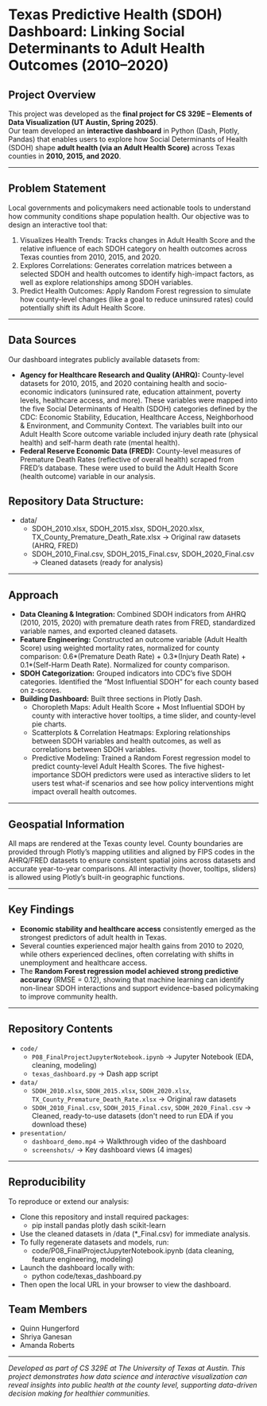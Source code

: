 # Texas Predictive Health (SDOH) Dashboard: Linking Social Determinants to Adult Health Outcomes (2010–2020)

## Project Overview  
This project was developed as the **final project for CS 329E – Elements of Data Visualization (UT Austin, Spring 2025)**.  
Our team developed an **interactive dashboard** in Python (Dash, Plotly, Pandas) that enables users to explore how Social Determinants of Health (SDOH) shape **adult health (via an Adult Health Score)** across Texas counties in **2010, 2015, and 2020**.  

---

## Problem Statement
Local governments and policymakers need actionable tools to understand how community conditions shape population health.
Our objective was to design an interactive tool that:  
1. Visualizes Health Trends: Tracks changes in Adult Health Score and the relative influence of each SDOH category on health outcomes across Texas counties from 2010, 2015, and 2020.
2. Explores Correlations: Generates correlation matrices between a selected SDOH and health outcomes to identify high-impact factors, as well as explore relationships among SDOH variables.
3. Predict Health Outcomes: Apply Random Forest regression to simulate how county-level changes (like a goal to reduce uninsured rates) could potentially shift its Adult Health Score.

---

## Data Sources  
Our dashboard integrates publicly available datasets from:
- **Agency for Healthcare Research and Quality (AHRQ):** County-level datasets for 2010, 2015, and 2020 containing health and socio-economic indicators (uninsured rate, education attainment, poverty levels, healthcare access, and more). These variables were mapped into the five Social Determinants of Health (SDOH) categories defined by the CDC: Economic Stability, Education, Healthcare Access, Neighborhood & Environment, and Community Context. The variables built into our Adult Health Score outcome variable included injury death rate (physical health) and self-harm death rate (mental health).
- **Federal Reserve Economic Data (FRED):** County-level measures of Premature Death Rates (reflective of overall health) scraped from FRED’s database. These were used to build the Adult Health Score (health outcome) variable in our analysis.

## Repository Data Structure:
- data/
  - SDOH_2010.xlsx, SDOH_2015.xlsx, SDOH_2020.xlsx, TX_County_Premature_Death_Rate.xlsx → Original raw datasets (AHRQ, FRED)
  - SDOH_2010_Final.csv, SDOH_2015_Final.csv, SDOH_2020_Final.csv → Cleaned datasets (ready for analysis)

---

## Approach  
- **Data Cleaning & Integration:** Combined SDOH indicators from AHRQ (2010, 2015, 2020) with premature death rates from FRED, standardized variable names, and exported cleaned datasets.
- **Feature Engineering:** Constructed an outcome variable (Adult Health Score) using weighted mortality rates, normalized for county comparison: 0.6*(Premature Death Rate) + 0.3*(Injury Death Rate) + 0.1*(Self-Harm Death Rate). Normalized for county comparison.
- **SDOH Categorization:** Grouped indicators into CDC’s five SDOH categories. Identified the “Most Influential SDOH” for each county based on z-scores.
- **Building Dashboard:** Built three sections in Plotly Dash.
  - Choropleth Maps: Adult Health Score + Most Influential SDOH by county with interactive hover tooltips, a time slider, and county-level pie charts.
  - Scatterplots & Correlation Heatmaps: Exploring relationships between SDOH variables and health outcomes, as well as correlations between SDOH variables.
  - Predictive Modeling: Trained a Random Forest regression model to predict county-level Adult Health Scores. The five highest-importance SDOH predictors were used as interactive sliders to let users test what-if scenarios and see how policy interventions might impact overall health outcomes.

---

## Geospatial Information

All maps are rendered at the Texas county level. County boundaries are provided through Plotly’s mapping utilities and aligned by FIPS codes in the AHRQ/FRED datasets to ensure consistent spatial joins across datasets and accurate year-to-year comparisons. All interactivity (hover, tooltips, sliders) is allowed using Plotly’s built-in geographic functions.

---

## Key Findings  
- **Economic stability and healthcare access** consistently emerged as the strongest predictors of adult health in Texas.
- Several counties experienced major health gains from 2010 to 2020, while others experienced declines, often correlating with shifts in unemployment and healthcare access.
- The **Random Forest regression model achieved strong predictive accuracy** (RMSE = 0.12), showing that machine learning can identify non-linear SDOH interactions and support evidence-based policymaking to improve community health. 

---

## Repository Contents  
- `code/`  
  - `P08_FinalProjectJupyterNotebook.ipynb` → Jupyter Notebook (EDA, cleaning, modeling)  
  - `texas_dashboard.py` → Dash app script 
- `data/`  
  - `SDOH_2010.xlsx`, `SDOH_2015.xlsx`, `SDOH_2020.xlsx`, `TX_County_Premature_Death_Rate.xlsx` → Original raw datasets  
  - `SDOH_2010_Final.csv`, `SDOH_2015_Final.csv`, `SDOH_2020_Final.csv` → Cleaned, ready-to-use datasets (don't need to run EDA if you download these) 
- `presentation/`
  - `dashboard_demo.mp4` → Walkthrough video of the dashboard
  - `screenshots/` → Key dashboard views (4 images)

---

## Reproducibility

To reproduce or extend our analysis:
- Clone this repository and install required packages:
    - pip install pandas plotly dash scikit-learn
- Use the cleaned datasets in /data (*_Final.csv) for immediate analysis.
- To fully regenerate datasets and models, run:
    - code/P08_FinalProjectJupyterNotebook.ipynb (data cleaning, feature engineering, modeling)
- Launch the dashboard locally with:
    - python code/texas_dashboard.py
- Then open the local URL in your browser to view the dashboard.

## Team Members  
- Quinn Hungerford  
- Shriya Ganesan  
- Amanda Roberts  

---

*Developed as part of CS 329E at The University of Texas at Austin. This project demonstrates how data science and interactive visualization can reveal insights into public health at the county level, supporting data-driven decision making for healthier communities.* 
